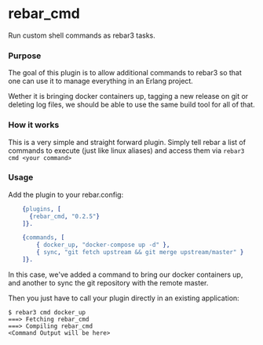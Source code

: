 rebar_cmd
=====
Run custom shell commands as rebar3 tasks.

### Purpose

The goal of this plugin is to allow additional commands to rebar3 so that one can use it to manage everything in an Erlang project.

Wether it is bringing docker containers up, tagging a new release on git or deleting log files, we should be able to use the same build tool for all of that.

### How it works

This is a very simple and straight forward plugin. Simply tell rebar a list of commands to execute (just like linux aliases) and access them via `rebar3 cmd <your command>`


### Usage


Add the plugin to your rebar.config:
```erlang
    {plugins, [
      {rebar_cmd, "0.2.5"}
    ]}.

    {commands, [
        { docker_up, "docker-compose up -d" },
        { sync, "git fetch upstream && git merge upstream/master" }
    ]}.
```
In this case, we've added a command to bring our docker containers up, and another to sync the git repository with the remote master.

Then you just have to call your plugin directly in an existing application:

```
$ rebar3 cmd docker_up
===> Fetching rebar_cmd
===> Compiling rebar_cmd
<Command Output will be here>
```

